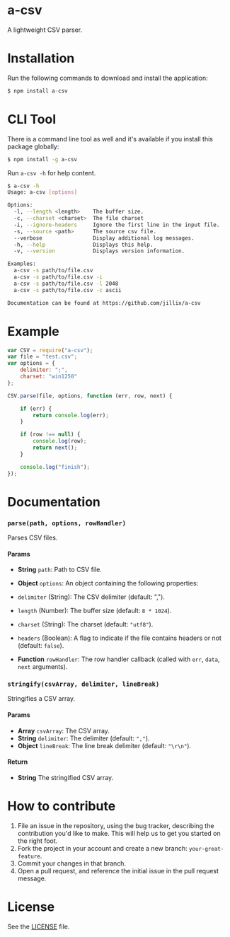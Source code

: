 a-csv
=====
A lightweight CSV parser.

# Installation
Run the following commands to download and install the application:

```js
$ npm install a-csv
```

# CLI Tool
There is a command line tool as well and it's available if you install this package
globally:

```sh
$ npm install -g a-csv
```

Run `a-csv -h` for help content.

```sh
$ a-csv -h
Usage: a-csv [options]

Options:
  -l, --length <length>    The buffer size.
  -c, --charset <charset>  The file charset
  -i, --ignore-headers     Ignore the first line in the input file.
  -s, --source <path>      The source csv file.
  --verbose                Display additional log messages.
  -h, --help               Displays this help.
  -v, --version            Displays version information.

Examples:
  a-csv -s path/to/file.csv
  a-csv -s path/to/file.csv -i
  a-csv -s path/to/file.csv -l 2048
  a-csv -s path/to/file.csv -c ascii

Documentation can be found at https://github.com/jillix/a-csv
```

# Example

```js
var CSV = require("a-csv");
var file = "test.csv";
var options = {
    delimiter: ";",
    charset: "win1250"
};

CSV.parse(file, options, function (err, row, next) {

    if (err) {
        return console.log(err);
    }

    if (row !== null) {
        console.log(row);
        return next();
    }

    console.log("finish");
});
```

# Documentation
### `parse(path, options, rowHandler)`
Parses CSV files.

#### Params
- **String** `path`: Path to CSV file.
- **Object** `options`: An object containing the following properties:
 - `delimiter` (String): The CSV delimiter (default: ",").
 - `length` (Number): The buffer size (default: `8 * 1024`).
 - `charset` (String): The charset (default: `"utf8"`).
 - `headers` (Boolean): A flag to indicate if the file contains headers or not (default: `false`).

- **Function** `rowHandler`: The row handler callback (called with `err`, `data`, `next` arguments).

### `stringify(csvArray, delimiter, lineBreak)`
Stringifies a CSV array.

#### Params
- **Array** `csvArray`: The CSV array.
- **String** `delimiter`: The delimiter (default: `","`).
- **Object** `lineBreak`: The line break delimiter (default: `"\r\n"`).

#### Return
- **String** The stringified CSV array.


# How to contribute
1. File an issue in the repository, using the bug tracker, describing the
   contribution you'd like to make. This will help us to get you started on the
   right foot.
2. Fork the project in your account and create a new branch:
   `your-great-feature`.
3. Commit your changes in that branch.
4. Open a pull request, and reference the initial issue in the pull request
   message.

# License
See the [LICENSE](/LICENSE) file.

